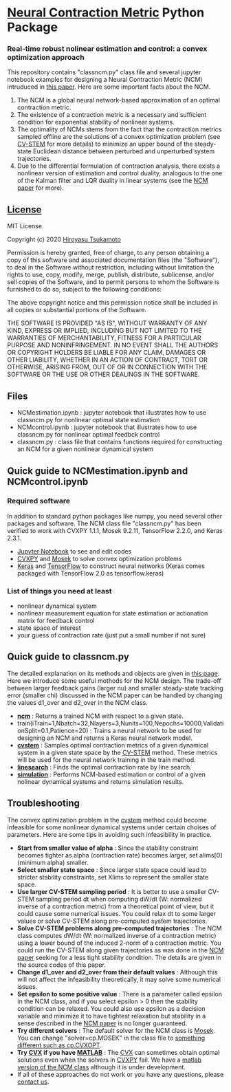 # [Neural Contraction Metric](https://arxiv.org/abs/2006.04361) Python Package 
### Real-time robust nolinear estimation and control: a convex optimization approach
This repository contains "classncm.py" class file and several jupyter notebook examples for designing a Neural Contraction Metric (NCM) intruduced in [this paper](https://arxiv.org/abs/2006.04361). Here are some important facts about the NCM.
1. The NCM is a global neural network-based approximation of an optimal contraction metric.
2. The existence of a contraction metric is a necessary and sufficient condition for exponential stability of nonlinear systems. 
3. The optimality of NCMs stems from the fact that the contraction metrics sampled offline are the solutions of a convex optimization problem (see [CV-STEM](https://arxiv.org/abs/2006.04359) for more details) to minimize an upper bound of the steady-state Euclidean distance between perturbed and unperturbed system trajectories.
4. Due to the differential formulation of contraction analysis, there exists a nonlinear version of estimation and control duality, analogous to the one of the Kalman filter and LQR duality in linear systems (see the [NCM paper](https://arxiv.org/abs/2006.04361) for more).
## [License](https://github.com/AstroHiro/ncm/blob/master/LICENSE.txt)
MIT License

Copyright (c) 2020 [Hiroyasu Tsukamoto](https://hirotsukamoto.com/)

Permission is hereby granted, free of charge, to any person obtaining a copy
of this software and associated documentation files (the "Software"), to deal
in the Software without restriction, including without limitation the rights
to use, copy, modify, merge, publish, distribute, sublicense, and/or sell
copies of the Software, and to permit persons to whom the Software is
furnished to do so, subject to the following conditions:

The above copyright notice and this permission notice shall be included in all
copies or substantial portions of the Software.

THE SOFTWARE IS PROVIDED "AS IS", WITHOUT WARRANTY OF ANY KIND, EXPRESS OR
IMPLIED, INCLUDING BUT NOT LIMITED TO THE WARRANTIES OF MERCHANTABILITY,
FITNESS FOR A PARTICULAR PURPOSE AND NONINFRINGEMENT. IN NO EVENT SHALL THE
AUTHORS OR COPYRIGHT HOLDERS BE LIABLE FOR ANY CLAIM, DAMAGES OR OTHER
LIABILITY, WHETHER IN AN ACTION OF CONTRACT, TORT OR OTHERWISE, ARISING FROM,
OUT OF OR IN CONNECTION WITH THE SOFTWARE OR THE USE OR OTHER DEALINGS IN THE
SOFTWARE.
## Files
* NCMestimation.ipynb : jupyter notebook that illustrates how to use classncm.py for nonlinear optimal state estimation
* NCMcontrol.ipynb : jupyter notebook that illustrates how to use classncm.py for nonlinear optimal feedbck control
* classncm.py : class file that contains functions required for constructing an NCM for a given nonlinear dynamical system
## Quick guide to NCMestimation.ipynb and NCMcontrol.ipynb
### Required software
In addition to standard python packages like numpy, you need several other packages and software. The NCM class file "classncm.py" has been verified to work with CVXPY 1.1.1, Mosek 9.2.11, TensorFlow 2.2.0, and Keras 2.3.1.
* [Jupyter Notebook](https://jupyter.readthedocs.io/en/latest/install.html) to see and edit codes
* [CVXPY](https://www.cvxpy.org/install/index.html) and [Mosek](https://docs.mosek.com/9.2/install/installation.html) to solve convex optimization problems
* [Keras](https://keras.io/about/) and [TensorFlow](https://www.tensorflow.org/install) to construct neural networks (Keras comes packaged with TensorFlow 2.0 as tensorflow.keras)
### List of things you need at least
* nonlinear dynamical system
* nonlinear measurement equation for state estimation or actionation matrix for feedback control
* state space of interest
* your guess of contraction rate (just put a small number if not sure)
## Quick guide to classncm.py
The detailed explanation on its methods and objects are given in [this page](https://github.com/AstroHiro/ncm/wiki/Documentation). Here we introduce some useful mothods for the NCM design. The trade-off between larger feedback gains (larger nu) and smaller steady-state tracking error (smaller chi) discussed in the NCM paper can be handled by changing the values d1_over and d2_over in the NCM class.
* **[ncm](https://github.com/AstroHiro/ncm/wiki/NCM-methods:-ncm)** : Returns a trained NCM with respect to a given state.
* train(iTrain=1,Nbatch=32,Nlayers=3,Nunits=100,Nepochs=10000,ValidationSplit=0.1,Patience=20) : Trains a neural network to be used for designing an NCM and returns a Keras neural network model.
* **[cvstem](https://github.com/AstroHiro/ncm/wiki/NCM-methods:-cvstem)** : Samples optimal contraction metrics of a given dynamical system in a given state space by the [CV-STEM](https://arxiv.org/abs/2006.04359) method. These metrics will be used for the neural network training in the train method.
* **[linesearch](https://github.com/AstroHiro/ncm/wiki/NCM-methods:-linesearch)** : Finds the optimal contraction rate by line search.
* **[simulation](https://github.com/AstroHiro/ncm/wiki/NCM-methods:-simulation)** : Performs NCM-based estimation or control of a given nolinear dynamical systems and returns simulation results.
## Troubleshooting
The convex optimization problem in the [cvstem](https://github.com/AstroHiro/ncm/wiki/NCM-methods:-cvstem) method could become infeasible for some nonlinear dynamical systems under certain choises of parameters. Here are some tips in avoiding such infeasibility in practice.
* **Start from smaller value of alpha** : Since the stability constraint becomes tighter as alpha (contraction rate) becomes larger, set alims[0] (minimum alpha) smaller.
* **Select smaller state space** : Since larger state space could lead to stricter stability constraints, set Xlims to represent the smaller state space.
* **Use larger CV-STEM sampling period** : It is better to use a smaller CV-STEM sampling period dt when computing dW/dt (W: normalized inverse of a contraction metric) from a theoretical point of view, but it could cause some numerical issues. You could relax dt to some larger values or solve CV-STEM along pre-computed system trajectories.
* **Solve CV-STEM problems along pre-computed trajectories** : The NCM class computes dW/dt (W: normalized inverse of a contraction metric) using a lower bound of the induced 2-norm of a contraction metric. You could run the CV-STEM along given trajectories as was done in the [NCM paper](https://arxiv.org/abs/2006.04361) seeking for a less tight stability condition. The details are given in the source codes of this paper.
* **Change d1_over and d2_over from their default values** : Although this will not affect the infeasibility theoretically, it may solve some numerical issues.
* **Set epsilon to some positive value** : There is a parameter called epsilon in the NCM class, and if you select epsilon > 0 then the stability condition can be relaxed. You could also use epsilon as a decision variable and minimize it to have tightest relaxation but stability in a sense described in the [NCM paper](https://arxiv.org/abs/2006.04361) is no longer guaranteed.
* **Try different solvers** : The default solver for the NCM class is [Mosek](https://docs.mosek.com/9.2/install/installation.html). You can change "solver=cp.MOSEK" in the class file to [something different such as cp.CVXOPT](https://www.cvxpy.org/tutorial/advanced/index.html).
* **Try [CVX](http://cvxr.com/cvx/download/) if you have [MATLAB](https://www.mathworks.com/products/matlab.html)** : The [CVX](http://cvxr.com/cvx/download/) can sometimes obtain optimal solutions even when the solvers in [CVXPY](https://www.cvxpy.org/install/index.html) fail. We have a [matlab version of the NCM class](code) although it is under development.
* If all of these approaches do not work or you have any questions, please [contact us](https://hirotsukamoto.com/).

